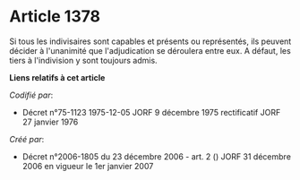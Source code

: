 # Article 1378

Si tous les indivisaires sont capables et présents ou représentés, ils peuvent décider à l'unanimité que l'adjudication se
déroulera entre eux. A défaut, les tiers à l'indivision y sont toujours admis.

**Liens relatifs à cet article**

_Codifié par_:

  - Décret n°75-1123 1975-12-05 JORF 9 décembre 1975 rectificatif JORF 27 janvier 1976

_Créé par_:

  - Décret n°2006-1805 du 23 décembre 2006 - art. 2 () JORF 31 décembre 2006 en vigueur le 1er janvier 2007
